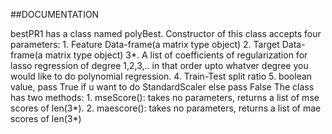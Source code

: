 ##DOCUMENTATION

bestPR1 has a class named polyBest. 
Constructor of this class accepts four parameters:
    1. Feature Data-frame(a matrix type object)
    2. Target Data-frame(a matrix type object)
    3*. A list of coefficients of regularization for lasso regression of degree 1,2,3,.. 
       in that order upto whatver degree you would like to do polynomial regression.
    4. Train-Test split ratio
    5. boolean value, pass True if u want to do StandardScaler else pass False
The class has two methods:
    1. mseScore(): takes no parameters, returns a list of mse scores of len(3*).
    2. maescore(): takes no parameters, returns a list of mae scores of len(3*)